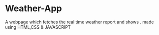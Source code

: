 # Weather-App
A webpage which fetches the real time weather report and shows .  made using HTML,CSS &amp; JAVASCRIPT
